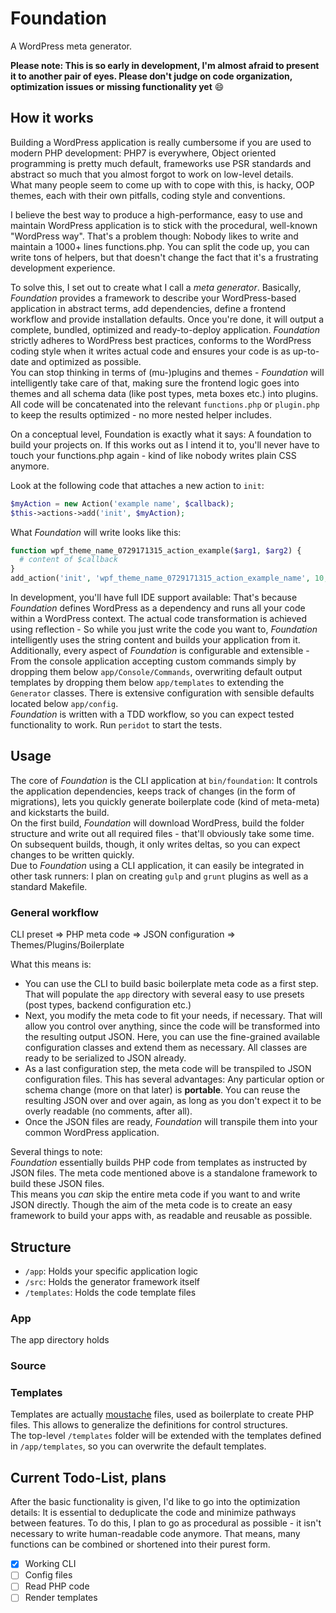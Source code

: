 # Foundation
A WordPress meta generator.

**Please note: This is so early in development, I'm almost afraid to present it to another pair of eyes. Please don't judge on code organization, optimization issues or missing functionality yet** :smile:  

## How it works
Building a WordPress application is really cumbersome if you are used to modern PHP development: PHP7 is everywhere, Object oriented programming is pretty much default, frameworks use PSR standards and abstract so much that you almost forgot to work on low-level details.  
What many people seem to come up with to cope with this, is hacky, OOP themes, each with their own pitfalls, coding style and conventions.  

I believe the best way to produce a high-performance, easy to use and maintain WordPress application is to stick with the procedural, well-known "WordPress way". That's a problem though: Nobody likes to write and maintain a 1000+ lines functions.php. You can split the code up, you can write tons of helpers, but that doesn't change the fact that it's a frustrating development experience.

To solve this, I set out to create what I call a *meta generator*. Basically, *Foundation* provides a framework to describe your WordPress-based application in abstract terms, add dependencies, define a frontend workflow and provide installation defaults. Once you're done, it will output a complete, bundled, optimized and ready-to-deploy application. *Foundation* strictly adheres to WordPress best practices, conforms to the WordPress coding style when it writes actual code and ensures your code is as up-to-date and optimized as possible.  
You can stop thinking in terms of (mu-)plugins and themes - *Foundation* will intelligently take care of that, making sure the frontend logic goes into themes and all schema data (like post types, meta boxes etc.) into plugins.  
All code will be concatenated into the relevant `functions.php` or `plugin.php` to keep the results optimized - no more nested helper includes.

On a conceptual level, Foundation is exactly what it says: A foundation to build your projects on. If this works out as I intend it to, you'll never have to touch your functions.php again - kind of like nobody writes plain CSS anymore.

Look at the following code that attaches a new action to `init`:

````php
$myAction = new Action('example name', $callback);
$this->actions->add('init', $myAction);
````

What *Foundation* will write looks like this:

````php
function wpf_theme_name_0729171315_action_example($arg1, $arg2) {
  # content of $callback
}
add_action('init', 'wpf_theme_name_0729171315_action_example_name', 10, 2);
````

In development, you'll have full IDE support available: That's because *Foundation* defines WordPress as a dependency and runs all your code within a WordPress context. The actual code transformation is achieved using reflection - So while you just write the code you want to, *Foundation* intelligently uses the string content and builds your application from it.  
Additionally, every aspect of *Foundation* is configurable and extensible - From the console application accepting custom commands simply by dropping them below `app/Console/Commands`, overwriting default output templates by dropping them below `app/templates` to extending the `Generator` classes. There is extensive configuration with sensible defaults located below `app/config`.  
*Foundation* is written with a TDD workflow, so you can expect tested functionality to work. Run `peridot` to start the tests.


## Usage
The core of *Foundation* is the CLI application at `bin/foundation`: It controls the application dependencies, keeps track of changes (in the form of migrations), lets you quickly generate boilerplate code (kind of meta-meta) and kickstarts the build.  
On the first build, *Foundation* will download WordPress, build the folder structure and write out all required files - that'll obviously take some time. On subsequent builds, though, it only writes deltas, so you can expect changes to be written quickly.  
Due to *Foundation* using a CLI application, it can easily be integrated in other task runners: I plan on creating `gulp` and `grunt` plugins as well as a standard Makefile.

### General workflow
CLI preset => PHP meta code => JSON configuration => Themes/Plugins/Boilerplate

What this means is:
 - You can use the CLI to build basic boilerplate meta code as a first step. That will populate the `app` directory with several easy to use presets (post types, backend configuration etc.)
 - Next, you modify the meta code to fit your needs, if necessary. That will allow you control over anything, since the
   code will be transformed into the resulting output JSON. Here, you can use the fine-grained available configuration
   classes and extend them as necessary. All classes are ready to be serialized to JSON already.
 - As a last configuration step, the meta code will be transpiled to JSON configuration files. This has several
   advantages: Any particular option or schema change (more on that later) is **portable**. You can reuse the resulting
   JSON over and over again, as long as you don't expect it to be overly readable (no comments, after all).
 - Once the JSON files are ready, *Foundation* will transpile them into your common WordPress application.
 
Several things to note:  
*Foundation* essentially builds PHP code from templates as instructed by JSON files. The meta code mentioned above is a standalone framework to build these JSON files.  
This means you *can* skip the entire meta code if you want to and write JSON directly. Though the aim of the meta code is to create an easy framework to build your apps with, as readable and reusable as possible.

## Structure
 - `/app`: Holds your specific application logic
 - `/src`: Holds the generator framework itself
 - `/templates`: Holds the code template files 

### App
The app directory holds 

### Source

### Templates
Templates are actually [moustache](https://github.com/bobthecow/mustache.php) files, used as boilerplate to create PHP files. This allows to generalize the definitions for control structures.  
The top-level `/templates` folder will be extended with the templates defined in `/app/templates`, so you can overwrite the default templates.

## Current Todo-List, plans
After the basic functionality is given, I'd like to go into the optimization details: It is essential to deduplicate the code and minimize pathways between features. To do this, I plan to go as procedural as possible - it isn't necessary to write human-readable code anymore. That means, many functions can be combined or shortened into their purest form.

- [x] Working CLI
- [ ] Config files
- [ ] Read PHP code
- [ ] Render templates
